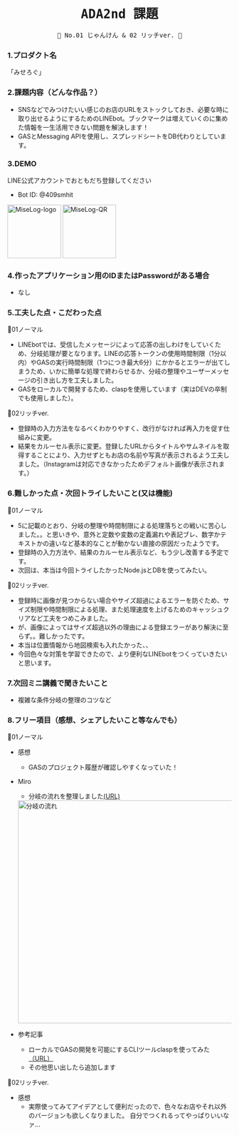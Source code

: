 <div align="center">
<samp>

# ADA2nd 課題

💜  No.01 じゃんけん & 02 リッチver. 💜

</samp>
</div>



### 1.プロダクト名

「みせろぐ」

### 2.課題内容（どんな作品？）

- SNSなどでみつけたいい感じのお店のURLをストックしておき、必要な時に取り出せるようにするためのLINEbot。ブックマークは増えていくのに集めた情報を一生活用できない問題を解決します！
- GASとMessaging APIを使用し、スプレッドシートをDB代わりとしています。

### 3.DEMO

LINE公式アカウントでおともだち登録してください
- Bot ID:  @409smhit <br>
<img width="120" alt="MiseLog-logo" src="https://github.com/user-attachments/assets/b288f1b3-c9b0-4b6a-bd12-27925ddc3ad5" width="300">
<img width="120" alt="MiseLog-QR" src="https://github.com/user-attachments/assets/eb29ccf0-7775-41eb-bd4f-04e6cd7d632b" width="300">

### 4.作ったアプリケーション用のIDまたはPasswordがある場合

- なし

### 5.工夫した点・こだわった点

🍺01ノーマル
- LINEbotでは、受信したメッセージによって応答の出しわけをしていくため、分岐処理が要となります。LINEの応答トークンの使用時間制限（1分以内）やGASの実行時間制限（1つにつき最大6分）にかかるとエラーが出てしまうため、いかに簡単な処理で終わらせるか、分岐の整理やユーザーメッセージの引き出し方を工夫しました。
- GASをローカルで開発するため、claspを使用しています（実はDEVの卒制でも使用しました）。

🍺02リッチver.
- 登録時の入力方法をなるべくわかりやすく、改行がなければ再入力を促す仕組みに変更。
- 結果をカルーセル表示に変更。登録したURLからタイトルやサムネイルを取得することにより、入力せずともお店の名前や写真が表示されるよう工夫しました。（Instagramは対応できなかったためデフォルト画像が表示されます。）

### 6.難しかった点・次回トライしたいこと(又は機能)

🍺01ノーマル
- 5に記載のとおり、分岐の整理や時間制限による処理落ちとの戦いに苦心しました。。と思いきや、意外と定数や変数の定義漏れや表記ブレ、数字かテキストかの違いなど基本的なことが動かない直接の原因だったようです。
- 登録時の入力方法や、結果のカルーセル表示など、もう少し改善する予定です。
- 次回は、本当は今回トライしたかったNode.jsとDBを使ってみたい。

🍺02リッチver.
- 登録時に画像が見つからない場合やサイズ超過によるエラーを防ぐため、サイズ制限や時間制限による処理、また処理速度を上げるためのキャッシュクリアなど工夫をつめこみました。
- が、画像によってはサイズ超過以外の理由による登録エラーがあり解決に至らず。。難しかったです。
- 本当は位置情報から地図検索も入れたかった、、
- 今回色々な対策を学習できたので、より便利なLINEbotをつくっていきたいと思います。

### 7.次回ミニ講義で聞きたいこと

- 複雑な条件分岐の整理のコツなど

### 8.フリー項目（感想、シェアしたいこと等なんでも）

🍺01ノーマル
- 感想
  - GASのプロジェクト履歴が確認しやすくなっていた！

- Miro
  - 分岐の流れを整理しました[(URL)](https://miro.com/app/board/uXjVKshQe7I=/)<br>
  <img width="500" alt="分岐の流れ" src="https://github.com/user-attachments/assets/f99a7ec1-2dff-4fbb-a486-5d12ffacc965">
  
- 参考記事
  - ローカルでGASの開発を可能にするCLIツールclaspを使ってみた[（URL）](https://qiita.com/zumi0/items/a4dd6e00cad7ee341d77)
  - その他思い出したら追加します
  
🍺02リッチver.
- 感想
  - 実際使ってみてアイデアとして便利だったので、色々なお店やそれ以外のバージョンも欲しくなりました。
  自分でつくれるってやっぱりいいなァ...